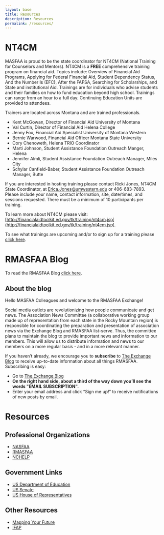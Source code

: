 ```yaml
---
layout: base
title: Resources
description: Resources
permalink: /resources/
---
```


# NT4CM

MASFAA is proud to be the state coordinator for NT4CM (National Training for Counselors and Mentors). NT4CM is a **FREE** comprehensive training program on financial aid. Topics include: Overview of Financial Aid Programs, Applying for Federal Financial Aid, Student Dependency Status, And the Number Is (EFC), After the FAFSA, Searching for Scholarships, and State and institutional Aid. Trainings are for individuals who advise students and their families on how to fund education beyond high school. Trainings can range from an hour to a full day. Continuing Education Units are provided to attendees.

Trainers are located across Montana and are trained professionals.

* Kent McGowan, Director of Financial Aid University of Montana
* Val Curtin, Director of Financial Aid Helena College
* Jenny Fox, Financial Aid Specialist University of Montana Western
* Bernie Warwood, Financial Aid Officer Montana State University
* Cory Chenoweth, Helena TRIO Coordinator
* Marti Johnson, Student Assistance Foundation Outreach Manger, Helena
* Jennifer Almli, Student Assistance Foundation Outreach Manager, Miles City
* Schylar Canfield-Baber, Student Assistance Foundation Outreach Manager, Butte

If you are interested in hosting training please contact Ricki Jones, NT4CM State Coordinator, at [Erica.Jones@umwestern.edu](mailto:Erica.Jones@umwestern.edu) or 406-683-7893\. Please include your name, contact information, site, date/times, and sessions requested. There must be a minimum of 10 participants per training.

To learn more about NT4CM please visit: [http://financialaidtoolkit.ed.gov/tk/training/nt4cm.jsp](http://financialaidtoolkit.ed.gov/tk/training/nt4cm.jsp).

To see what trainings are upcoming and/or to sign up for a training please [click here](http://www.cvent.com/events/2014-national-training-for-counselors-and-mentors-nt4cm-/archived-3d983593a5b148b4b30a9e9475fdb851.aspx).

# RMASFAA Blog

To read the RMASFAA Blog [click here](https://rmasfaa.wordpress.com).

## About the blog

Hello MASFAA Colleagues and welcome to the RMASFAA Exchange!

Social media outlets are revolutionizing how people communicate and get news. The Association News Committee (a collaborative working group made up of representation from each state in the Rocky Mountain region) is responsible for coordinating the preparation and presentation of association news via the Exchange Blog and RMASFAA list-serve. Thus, the committee plans to maintain the blog to provide important news and information to our members. This will allow us to distribute information and news to our members on a more regular basis - and in a more relevant manner.

If you haven’t already, we encourage you to **subscribe** to [The Exchange Blog](http://rmasfaa.wordpress.com) to receive up-to-date information about all things RMASFAA. Subscribing is easy:

* Go to [The Exchange Blog](https://rmasfaa.wordpress.com)
* **On the right hand side, about a third of the way down you’ll see the words "EMAIL SUBSCRIPTION".**
* Enter your email address and click “Sign me up!” to receive notifications of new posts by email.

# Resources

## Professional Organizations

* [NASFAA](http://www.nasfaa.org/)
* [RMASFAA](http://www.rmasfaa.org/)
* [NCHELP](http://www.ncher.us/)

## Government Links

* [US Department of Education](http://www.ed.gov/)
* [US Senate](http://www.senate.gov/general/contact_information/senators_cfm.cfm)
* [US House of Representatives](http://www.house.gov/)

## Other Resources

* [Mapping Your Future](https://www.mappingyourfuture.org/)
* [IFAP](http://www.ifap.ed.gov/ifap/index.jsp)
